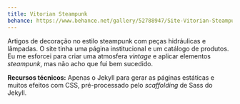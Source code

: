 ```yaml
---
title: Vitorian Steampunk
behance: https://www.behance.net/gallery/52788947/Site-Vitorian-Steampunk
---
```


Artigos de decoração no estilo steampunk com peças hidráulicas e lâmpadas. O site tinha uma página institucional e um catálogo de produtos. Eu me esforcei para criar uma atmosfera *vintage* e aplicar elementos *steampunk*, mas não acho que fui bem sucedido.

**Recursos técnicos:** Apenas o Jekyll para gerar as páginas estáticas e muitos efeitos com CSS, pré-processado pelo *scaffolding* de Sass do Jekyll.